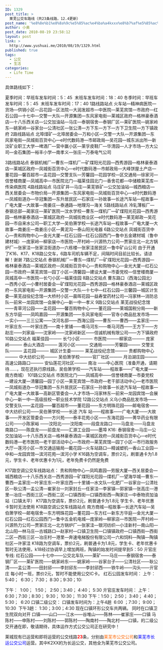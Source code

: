 ```yaml
---
ID: 1329
post_title: >
  莱芜公交车路线（共23条线路，12.4更新）
post_name: '%e8%8e%b1%e8%8a%9c%e5%85%ac%e4%ba%a4kxxx%e8%b7%af%e5%85%ac%e4%ba%a4%e8%bd%a6%e8%b7%af%e7%ba%bf'
author: 小奥
post_date: 2010-08-19 23:58:12
layout: post
link: >
  http://www.yushuai.me/2010/08/19/1329.html
published: true
tags:
  - 公交
  - 生活
categories:
  - Life Time
---
```

具体路线如下：

<!--more-->

夏季时间：早班车发车时间：5：45  末班车发车时间：18：40
冬季时间：早班车发车时间：5：45  末班车发车时间：17：40
1路线路站点
火车站—精神病医院—货场—供销小区—吕花园—区法院—大润发超市—中医院—莱芜宾馆—市政府—红石公园—十七中—交警一大队—开源集团—东风家电街—莱城区政府—格林豪泰酒店—十八乐西关店—公交加油站—马庄—泰钢宿舍—泰钢厂区—莱矿医院—姚家岭东—姚家岭—谷家台—公清社区—张公清—方下东—方下—方下卫生院—方下镇政府
2路线路站点
北埠煤矿—北埠居委会—万和小区—交警一大队—开源集团—东风家电街—凤城街百货中心—e时代数码港—市邮政局—吴花园—城东派出所—新汶矿业职工大学—啤酒厂—营中赢小区—莱孚皮鞋厂—华清园—人才市场—方大公司—金石集团—裕丰小学—南孝义—张庄—万泰电气公司

3路线路站点
泰钢机械厂—曹东—煤机厂—矿煤阳光花园—西秀游园—格林豪泰酒店—莱城区政府—凤城街百货中心—e时代数码港—市邮政局—大峰饼屋土产店—董花园—馨百超市—孟花园—交警支队—芳馨园—花园学校—区交通局—徐家河—信誉楼商厦—凤城高中—市医院北门—福莱佳园北门—香舍花都—中储粮莱芜库—传染病医院
4路线路站点
马庄矿井—马庄—莱芜铁矿—公交加油站—城西粮店—西关居委会—市物价局—开源集团—东风家电街—凤城街百货中心—e时代数码港—凤城街道办—华冠集团—东升居民区—石家庄—孙故事—长途汽车站—程故事—广电大厦—大故事—南姜庄—泰通路—地理沟—海关
5路线路站点
冷轧薄板厂—泰钢总部—蔺家庄—莱矿医院—汶水学校—曹东—煤机厂—矿煤阳光花园—西秀游园—格林豪泰酒店—莱城区政府—凤城街商业区—e时代数码港—莱芜邮政—吴花园—市自来水公司—职工大学—吴伯箫学校—长途汽车站—程故事—广电大厦—大故事—南姜庄—南姜庄小区—黄泥沟—泰山阳光电器
6路公交站点
凤城街百货中心—贵和购物中心—金光大厦—红石公园—红石公园西门—鲁中五金建材城（鲁中建材城）—庞家岭—柳家店—市医院—芹村岭—兴源热力公司—贾家庄北—北方锅炉厂—张家洼—张家洼街道办—六栋楼—张家洼居民区—鲁中矿山公司
由于开通了K16、K17、K18路公交车，6路车司机车辆不足，间隔时间目前比较长。请谅解！谢谢
7路公交站点
泰钢机械厂—曹东—煤机厂—矿煤阳光花园—西秀游园—格林豪泰酒店—莱城区政府—凤城街百货中心—贵和购物中心—金光大厦—红石公园—市政府—莱芜宾馆—园丁小区—清馨园—建设大厦—市委党校—信誉楼商厦—凤城高中—市医院—长勺小区—福莱佳园
8路公交站点
曹东路口（西海公园北）—西秀小区—小曹村居委会—矿煤阳光花园—西秀游园—格林豪泰酒店—莱城区政府—东风家电街—开源集团—交警一大队—十七中—红石公园—兰馨园—城区计生委—莱芜战役纪念馆—大桥村小区—晨晖花园—益寿堂药材公司—冯家林—消防总队—前宋—龙园宾馆—会展中心—新一中—孝义
9路公交站点
莱芜战役纪念馆——青草河公园——孟花园——馨百购物中心——董花园——莱城国税分局——新东方华庭——凤鸣嘉园——开源集团——东风家电街——官寺小商品批发市场——一实小——三三公寓——汶河名邸——西海公园——曹东——曹西——孟家庄——叶家庄东——叶家庄西——南十里铺——嘶马河东——嘶马河西——王方下——方赵庄——刘家庙——沈家岭——沈家岭新区——信诚机械有限公司——方下镇政府
10路公交站点
福莱佳园——— 长勺小区——— 市医院———柳家店——— 庞家岭——— 泰山大酒店——— 莲河小区——— 交通局———芳馨园——— 交警支队——— 孟花园——— 城区计生委——— 莱芜战役纪念馆——— 贵都购物中心——— 中大纺织公司——— 吴伯箫学校———官厂社区——— 月泊湖庄园——— 高速公路路口——— 安仙莲花河社区——— 南冶 ——中心医院（准备开通，请期待……，现在还执行原线路，吴伯箫学校——汽车站——程故事——广电大厦——南方商城）
101路公交站点
市医院北门——凤城高中——信誉楼商厦—市委党校—建设大厦—清馨园—园丁小区—莱芜宾馆—市政府—老干部活动中心—老市医院—凤城街道办—华冠集团—东升居民区—石家庄—孙故事—长途汽车站—程故事—广电大厦—大故事—高新区管委会—人才市场—冯家林东—前宋—龙园宾馆—会展中心—新一中—高级技校—职业技术学院
12路公交站点
义乌小商品批发市场——交警支队——孟花园——馨百超市——董花园——东方明珠花园——邮电宿舍——中大纺织公司——吴伯箫学校——长途 汽车 站——程故事——广电大厦——大故事——开发区管委会——方兴苑——泰丰花苑小区——东海花园——菁华药业有限公司——小陈家峪 ——汶阳北——汶阳南——段盘龙路口——马盘龙——马盘龙南路口——陈盘龙——前盘龙——汇源工业园——墨埠
K16:
泰钢宿舍—马庄—公交加油站—十八乐西关店—格林豪泰酒店—莱城区政府—凤城街百货中心—e时代数码港—老市医院—老干部活动中心—市政府—莱芜宾馆—园丁小区—市行政服务大厅—莲河小区—市交通运输局—戴花园—火车站路口—精诚塑机—香山工业园—中和—龙园宾馆—滨河花苑—滨河小学
K16路为空调车，票价2元，刷普通卡为1.8元，学生卡、老年优惠卡为1元，老年免费卡仍然是免费

K17路空调公交车线路站点：
贵和购物中心—凤鸣嘉园—劳服大厦—西关居委会—城西粮店—十八乐西关店—西秀游园—矿煤阳光花园—煤机厂—望海华城—曹东—曹西—孟家庄—叶家庄东—叶家庄西—十里铺—水文队—化肥厂—谷家台—公清社区—耿公清—孟公清—崔家台—刘家封丘—任家洼—李家镇—郭家镇—张高庄—港里—冶庄—西街三区—西街二区—口镇西街—口镇西街西—陶家庄—中泰物资加油站（口镇太平）
K17路为空调车，票价2元，刷普通卡为1.8元 学生卡、老年优惠卡暂时无法使用
K18路空调公交车线路站点
南方商城—程故事—长途汽车站—吴伯箫学校—邮电宿舍—东方明珠花园—董花园—东方红—新东方华庭—金光大厦—红石公园—红石公园西门—鲁中五金机电城—庞家岭—柳家店—市医院—芹村岭—兴源热力公司—贾家庄北—北方锅炉厂—张家洼—银河纺织—小洼新村—南山阳—北山阳—林马庄—古城路口—赵家村—口镇卫生院—口镇镇政府—口镇西街—西街二区—西街三区—冶庄村—港里—奔速电梯股份有限公司—六和饲料—陶镇—陶镇社区—许家洼
K18路为空调车，票价2元，刷普通卡为1.8元，学生卡、老年优惠卡暂时无法使用，k18经过协调早上增加两班，陶镇的始发时间提早到5：50
亓官庄专线:
红石公园——十七中——公交北车队——莱矿——马庄——泰钢宿舍——泰钢厂区——莱矿医院——姚家岭东——姚家岭——谷家台子——公清社区——耿公清——孟公清——田封邱——李封邱东——李封邱西——铁牛岭——沟头——亓官庄
每小时一班，票价2元，暂时不能使用公交IC卡。
红石公园发车时间：
上午：  5:40；  6:30； 7:30； 8:30；9:30；10:

下午：  1:00；  1:50；  2:50；3:40； 4:40； 5:30
亓官庄发车时间：
上午：  6:30；7:30；8:30； 9:30； 10:30； 11:30
下午：1:50； 2:50； 3:40； 4:40； 5:30；  6:20
口镇二级公交：
口镇发车时间为：上午4趟  6:00 ；7:30； 9:00；10:30  下午3趟： 1:30；3:00；4:30 现在口镇环形公交车共两辆。 同时在口镇卫生院双向对开
口镇——山口——江水——谷堆山——陈林——崔家庄——口镇
马陈村——申陈村——刘陈村——郭陈村——陶南村——陶北村——口镇，的二级公交开通在即，敬请期待，具体运作方式公交公司正在研究中！

莱城现有已运营和即将运营的公交线路<strong><span style="color: #ff0000;">23</span></strong>条，分别由<span style="color: #ff6600;">莱芜市公交公司</span>和<span style="color: #0000ff;">莱芜市长运公交公司</span>运营。其中K2XX的为长运公交，其他全为莱芜市公交公司。